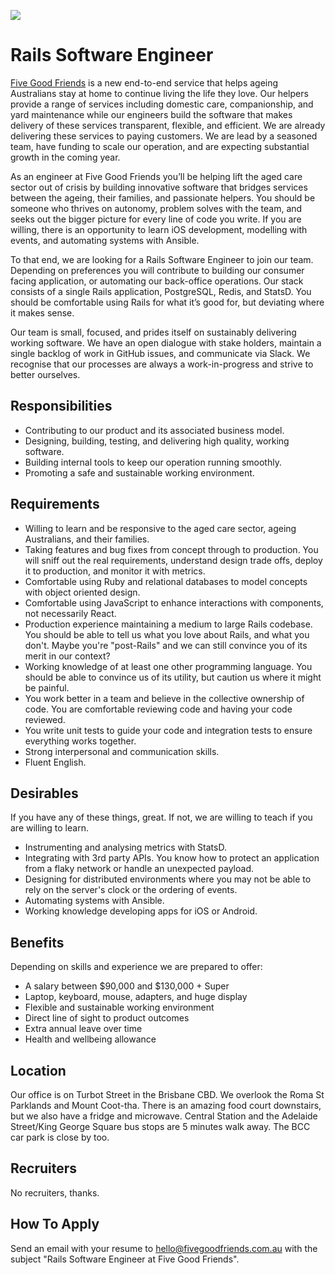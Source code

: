 ![](https://cloud.githubusercontent.com/assets/19860/18533550/2956aa6e-7b27-11e6-846e-43096e17ec25.png)

# Rails Software Engineer

[Five Good Friends][1] is a new end-to-end service that helps ageing Australians stay at home to continue living the life they love. Our helpers provide a range of services including domestic care, companionship, and yard maintenance while our engineers build the software that makes delivery of these services transparent, flexible, and efficient. We are already delivering these services to paying customers. We are lead by a seasoned team, have funding to scale our operation, and are expecting substantial growth in the coming year.

As an engineer at Five Good Friends you’ll be helping lift the aged care sector out of crisis by building innovative software that bridges services between the ageing, their families, and passionate helpers. You should be someone who thrives on autonomy, problem solves with the team, and seeks out the bigger picture for every line of code you write. If you are willing, there is an opportunity to learn iOS development, modelling with events, and automating systems with Ansible.

To that end, we are looking for a Rails Software Engineer to join our team. Depending on preferences you will contribute to building our consumer facing application, or automating our back-office operations. Our stack consists of a single Rails application, PostgreSQL, Redis, and StatsD. You should be comfortable using Rails for what it’s good for, but deviating where it makes sense.

Our team is small, focused, and prides itself on sustainably delivering working software. We have an open dialogue with stake holders, maintain a single backlog of work in GitHub issues, and communicate via Slack. We recognise that our processes are always a work-in-progress and strive to better ourselves.

## Responsibilities

* Contributing to our product and its associated business model.
* Designing, building, testing, and delivering high quality, working software.
* Building internal tools to keep our operation running smoothly.
* Promoting a safe and sustainable working environment.

## Requirements

* Willing to learn and be responsive to the aged care sector, ageing Australians, and their families.
* Taking features and bug fixes from concept through to production. You will sniff out the real requirements, understand design trade offs, deploy it to production, and monitor it with metrics.
* Comfortable using Ruby and relational databases to model concepts with object oriented design.
* Comfortable using JavaScript to enhance interactions with components, not necessarily React.
* Production experience maintaining a medium to large Rails codebase. You should be able to tell us what you love about Rails, and what you don't.  Maybe you're "post-Rails" and we can still convince you of its merit in our context?
* Working knowledge of at least one other programming language. You should be able to convince us of its utility, but caution us where it might be painful.
* You work better in a team and believe in the collective ownership of code.  You are comfortable reviewing code and having your code reviewed.
* You write unit tests to guide your code and integration tests to ensure everything works together.
* Strong interpersonal and communication skills.
* Fluent English.

## Desirables

If you have any of these things, great. If not, we are willing to teach if you are willing to learn.

* Instrumenting and analysing metrics with StatsD.
* Integrating with 3rd party APIs. You know how to protect an application from a flaky network or handle an unexpected payload.
* Designing for distributed environments where you may not be able to rely on the server's clock or the ordering of events.
* Automating systems with Ansible.
* Working knowledge developing apps for iOS or Android.

## Benefits

Depending on skills and experience we are prepared to offer:

* A salary between $90,000 and $130,000 + Super
* Laptop, keyboard, mouse, adapters, and huge display
* Flexible and sustainable working environment
* Direct line of sight to product outcomes
* Extra annual leave over time
* Health and wellbeing allowance

## Location

Our office is on Turbot Street in the Brisbane CBD. We overlook the Roma St Parklands and Mount Coot-tha. There is an amazing food court downstairs, but we also have a fridge and microwave. Central Station and the Adelaide Street/King George Square bus stops are 5 minutes walk away. The BCC car park is close by too.

## Recruiters

No recruiters, thanks.

## How To Apply

Send an email with your resume to hello@fivegoodfriends.com.au with the subject "Rails Software Engineer at Five Good Friends".

[1]: https://www.fivegoodfriends.com.au
